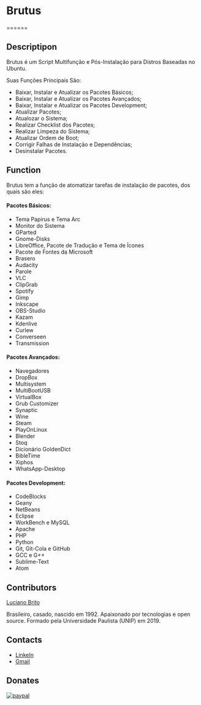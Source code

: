 # Brutus
======

## Descriptipon

Brutus é um Script Multifunção e Pós-Instalação para Distros Baseadas no Ubuntu.

Suas Funções Principais São:

* Baixar, Instalar e Atualizar os Pacotes Básicos;
* Baixar, Instalar e Atualizar os Pacotes Avançados;
* Baixar, Instalar e Atualizar os Pacotes Development;
* Atualizar Pacotes;
* Atualozar o Sistema;
* Realizar Checklist dos Pacotes;
* Realizar Limpeza do Sistema;
* Atualizar Ordem de Boot;
* Corrigir Falhas de Instalação e Dependências;
* Desinstalar Pacotes.

## Function

Brutus tem a função de atomatizar tarefas de instalação de pacotes, dos quais são eles:

#### Pacotes Básicos:

* Tema Papirus e Tema Arc          
* Monitor do Sistema               
* GParted                          
* Gnome-Disks
* LibreOffice, Pacote de Tradução e Tema de Ícones
* Pacote de Fontes da Microsoft
* Brasero                          
* Audacity                         
* Parole                           
* VLC
* ClipGrab
* Spotify
* Gimp
* Inkscape
* OBS-Studio
* Kazam
* Kdenlive
* Curlew                           
* Converseen
* Transmission


#### Pacotes Avançados:

* Navegadores                      
* DropBox                          
* Multisystem                      
* MultiBootUSB
* VirtualBox
* Grub Customizer
* Synaptic
* Wine
* Steam                            
* PlayOnLinux                     
* Blender
* Stoq
* Dicionário GoldenDict            
* BibleTime
* Xiphos
* WhatsApp-Desktop


#### Pacotes Development:

* CodeBlocks                       
* Geany                            
* NetBeans                         
* Eclipse                          
* WorkBench e MySQL
* Apache
* PHP
* Python
* Git, Git-Cola e GitHub           
* GCC e G++
* Sublime-Text
* Atom

## Contributors

[Luciano Brito](https://github.com/LucianoAparecidoBritoGuedes/)

Brasileiro, casado, nascido em 1992. Apaixonado por tecnologias e open source. Formado pela Universidade Paulista (UNIP) em 2019.


## Contacts

- [LinkeIn](https://www.linkedin.com/in/luciano-brito-76379374/)
- [Gmail](lucianobrito.dev@gmail.com)


## Donates

[![paypal](https://www.paypalobjects.com/en_US/i/btn/btn_donateCC_LG.gif)](https://www.paypal.com/cgi-bin/webscr?cmd=_s-xclic&hosted_button_id=UTMFZUHX6EUGE)

